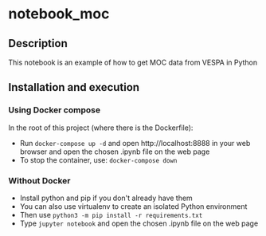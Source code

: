 # notebook_moc

## Description

This notebook is an example of how to get MOC data from VESPA in Python

## Installation and execution

### Using Docker compose

In the root of this project (where there is the Dockerfile):
- Run `docker-compose up -d` and open http://localhost:8888 in your web browser and open the chosen .ipynb file on the web page
- To stop the container, use: `docker-compose down`

### Without Docker

- Install python and pip if you don't already have them
- You can also use virtualenv to create an isolated Python environment
- Then use `python3 -m pip install -r requirements.txt`
- Type `jupyter notebook` and open the chosen .ipynb file on the web page